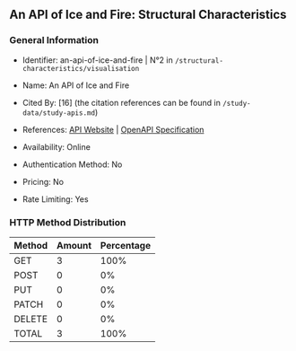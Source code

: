 ## An API of Ice and Fire: Structural Characteristics

### General Information

- Identifier: an-api-of-ice-and-fire | N°2 in `/structural-characteristics/visualisation`

- Name: An API of Ice and Fire

- Cited By: [16] (the citation references can be found in `/study-data/study-apis.md`)

- References: [API Website](https://anapioficeandfire.com) | [OpenAPI Specification](https://www.postman.com/postman/postman-team-collections/documentation/4dugaxo/game-of-thrones)

- Availability: Online

- Authentication Method: No

- Pricing: No

- Rate Limiting: Yes

### HTTP Method Distribution

| Method | Amount | Percentage |
|--------|--------|------------|
| GET | 3 | 100% |
| POST | 0 | 0% |
| PUT | 0 | 0% |
| PATCH | 0 | 0% |
| DELETE | 0 | 0% |
| TOTAL | 3 | 100% |

